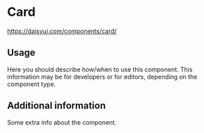 # Card

https://daisyui.com/components/card/

## Usage

Here you should describe how/when to use this component. This information may be
for developers or for editors, depending on the component type.

## Additional information

Some extra info about the component.
